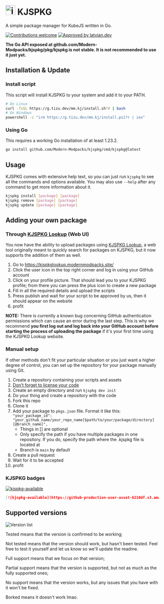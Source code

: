 # <img alt="icon" height="32" src="https://user-images.githubusercontent.com/79367505/227798123-5454e9b1-b39b-4c45-9e02-e18f2e807585.png"> KJSPKG

A simple package manager for KubeJS written in Go.

[![Contributions welcome](https://github.com/Modern-Modpacks/kjspkg/assets/79367505/d2519e70-ce96-4bbc-b35b-af3e674bf421)](https://github.com/Modern-Modpacks/kjspkg#adding-your-own-package)
[![Approved by latvian.dev](https://img.shields.io/badge/approved%20by-lat-c374e4?style=for-the-badge&labelColor=480066)](https://github.com/user-attachments/assets/0df64919-6333-447e-9869-c270138941bd)

**The Go API exposed at github.com/Modern-Modpacks/kjspkg/pkg/kjspkg is not
stable. It is not recommended to use it just yet.**

## Installation & Update

### Install script

This script will install KJSPKG to your system and add it to your PATH.

```sh
# On Linux
curl -fsSL https://g.tizu.dev/mm.kj/install.sh?r | bash
# On Windows
powershell -c "irm https://g.tizu.dev/mm.kj/install.ps1?r | iex"
```

<!-- ### Arch Linux

KJSPKG is available in the AUR as `kjspkg-git`.

```sh
paru -S kjspkg-git
``` -->

<!-- ### winget

KJSPKG is available in the winget repository as `modernmodpacks.kjspkg`.

```sh
winget install modernmodpacks.kjspkg
``` -->

### Using Go

This requires a working Go installation of at least 1.23.2.

```sh
go install github.com/Modern-Modpacks/kjspkg/cmd/kjspkg@latest
```

## Usage

KJSPKG comes with extensive help text, so you can just run `kjspkg` to see all
the commands and options available. You may also use `--help` after any command
to get more information about it.

```sh
kjspkg install [package] [package]
kjspkg remove [package] [package]
kjspkg update [package] [package]
```

## Adding your own package

### Through [KJSPKG Lookup](https://kjspkglookup.modernmodpacks.site) (Web UI)

You now have the ability to upload packages using [KJSPKG Lookup](https://kjspkglookup.modernmodpacks.site), a web tool originally meant to quickly search for packages on KJSPKG, but it now supports the addition of them as well.

1. Go to https://kjspkglookup.modernmodpacks.site/
2. Click the user icon in the top right corner and log in using your GitHub account
3. Click on your profile picture. That should lead you to your KJSPKG profile; from there you can press the plus icon to create a new package
4. Fill in all the required details and upload the scripts
5. Press publish and wait for your script to be approved by us, then it should appear on the website
6. profit

**NOTE:** There is currently a known bug concerning GitHub authentication permissions which can cause an error during the last step. This is why we recommend **you first log out and log back into your GitHub account before starting the process of uploading the package** if it's your first time using the KJSPKG Lookup website.

### Manual setup

If other methods don't fit your particular situation or you just want a higher degree of control, you can set up the repository for your package manually using Git.

1. Create a repository containing your scripts and assets
2. [Don't forget to license your code](https://choosealicense.com/)
3. Create an empty directory and run `kjspkg dev init`
4. Do your thing and create a repository with the code
4. Fork this repo
5. Clone it
6. Add your package to `pkgs.json` file. Format it like this: `"your_package_id": "your_github_name/your_repo_name[$path/to/your/package/directory][@branch_name]",`
    * Things in [] are optional
    * Only specify the path if you have multiple packages in one repository. If you do, specify the path where the .kjspkg file is located at
    * Branch is `main` by default
7. Create a pull request
8. Wait for it to be accepted
9. profit <!-- im not even kidding, copilot wrote this -->

### KJSPKG badges

[![kjspkg-available](https://github-production-user-asset-6210df.s3.amazonaws.com/79367505/250114674-fb848719-d52e-471b-a6cf-2c0ea6729f1c.svg)](https://kjspkglookup.modernmodpacks.site/#)

```md
[![kjspkg-available](https://github-production-user-asset-6210df.s3.amazonaws.com/79367505/250114674-fb848719-d52e-471b-a6cf-2c0ea6729f1c.svg)](https://kjspkglookup.modernmodpacks.site/#{packagename})
```

## Supported versions

![Version list](https://github.com/user-attachments/assets/5a3b8e3a-bd91-456e-8443-bbffa894a38f)

Tested means that the version is confirmed to be working;

Not tested means that the version should work, but hasn't been tested. Feel free to test it yourself and let us know so we'll update the readme.

Full support means that we focus on that version;

Partial support means that the version is supported, but not as much as the fully supported ones;

No support means that the version works, but any issues that you have with it won't be fixed.

Borked means it doesn't work lmao.
